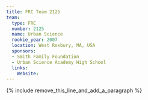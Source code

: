 ```yaml
---
title: FRC Team 2125
team:
  type: FRC
  number: 2125
  name: Urban Science
  rookie_year: 2007
  location: West Roxbury, MA, USA
  sponsors:
  - Smith Family Foundation
  - Urban Science Academy High School
  links:
    Website:
---
```


{% include remove_this_line_and_add_a_paragraph %}